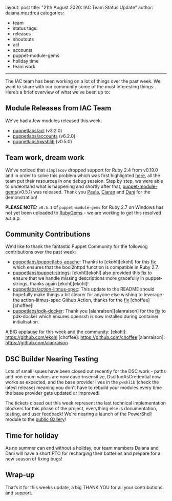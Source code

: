 layout: post
title: "21th August 2020: IAC Team Status Update"
author: daiana.mezdrea
categories:
  - team
  - status
tags:
  - releases
  - shoutouts
  - acl
  - accounts
  - puppet-module-gems
  - holiday time
  - team work
---

The IAC team has been working on a lot of things over the past week.
We want to share with our community some of the most interesting things.
Here’s a brief overview of what we’ve been up to:

## Module Releases from IAC Team
We've had a few modules released this week:
- [puppetlabs/acl](https://github.com/puppetlabs/puppetlabs-acl) (v3.2.0)
- [puppetlabs/accounts](https://github.com/puppetlabs/puppetlabs-accounts) (v6.2.0)
- [puppetlabs/pwshlib](https://github.com/puppetlabs/ruby-pwsh) (v0.5.0)

## Team work, dream work
We've noticed that `simplecov` dropped support for Ruby 2.4 from v0.19.0 and in order to solve this problem which was first highlighted [here](https://github.com/puppetlabs/pdk-templates/issues/345), all the team put their resources in one debug session. Step by step, we were able to understand what is happening and shortly after that, [puppet-module-gems](https://github.com/puppetlabs/puppet-module-gems)(v0.5.1) was released.
Thank you [Paula](https://github.com/pmcmaw), [Ciaran](https://github.com/sanfrancisko) and [Dani](https://github.com/carabasdaniel) for the demonstration!

**PLEASE NOTE:** `v0.5.1` of `puppet-module-gems` for Ruby 2.7 on Windows has not yet been uploaded to [RubyGems](https://rubygems.org/) - we are working to get this resolved a.s.a.p.

## Community Contributions
We'd like to thank the fantastic Puppet Community for the following contributions over the past week:

- [puppetlabs/puppetlabs-apache](https://github.com/puppetlabs/puppetlabs-apache): Thanks to [ekohl][ekohl] for this [fix](https://github.com/puppetlabs/puppetlabs-apache/pull/2060) which ensures that the bool2httpd function is compatible in Ruby 2.7.
- [puppetlabs/puppet-strings](https://github.com/puppetlabs/puppet-strings): [ekohl][ekohl] also provided this [fix](https://github.com/puppetlabs/puppet-strings/pull/246) to ensure that we handle missing descriptions more gracefully in puppet-strings, thanks again [ekohl][ekohl]!
- [puppetlabs/action-litmus-spec](https://github.com/puppetlabs/action-litmus_spec): This update to the README should hopefully make things a bit clearer for anyone else wishing to leverage the action-litmus-spec Github Action, thanks for the [fix](https://github.com/puppetlabs/action-litmus_spec/pull/38) [choffee][choffee]!
- [puppetlabs/pdk-docker](https://github.com/puppetlabs/pdk-docker): Thank you [alanraison][alanraison] for the [fix](https://github.com/puppetlabs/pdk-docker/pull/10) to pdk-docker which ensures openssh is now installed during container initialisation.

A BIG applause for this week and the community:
[ekohl]:                      https://github.com/ekohl
[choffee]:                    https://github.com/choffee
[alanraison]:                 https://github.com/alanraison

## DSC Builder Nearing Testing

Lots of small issues have been closed out recently for the DSC work - paths and non enum values are now case-insensitive, DscRunAsCredential now works as expected, and the base provider lives in the `pwshlib` (check the latest release) meaning you don't have to rebuild your modules every time the base provider gets updated or improved!

The tickets closed out this week represent the last technical implementation blockers for this phase of the project, everything else is documentation, testing, and user feedback! We're nearing a launch of the PowerShell module to the [public Gallery](https://powershellgallery.com)!

## Time for holiday
As no summer can end without a holiday, our team members Daiana and Dani will have a short PTO for recharging their batteries and prepare for a new season of fixing bugs! 

## Wrap-up
That’s it for this weeks update, a big THANK YOU for all your contributions and support.
